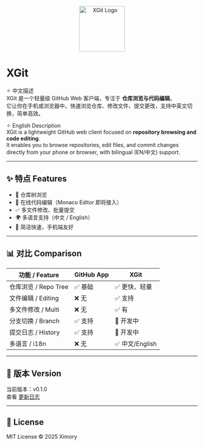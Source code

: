 <p align="center">
  <img src="./apps/assets/logo.svg" alt="XGit Logo" width="120" height="120" />
</p>

# XGit

✧ 中文描述  
XGit 是一个轻量级 GitHub Web 客户端，专注于 **仓库浏览与代码编辑**。  
它让你在手机或浏览器中，快速浏览仓库、修改文件、提交更改，支持中英文切换，简单高效。  

✧ English Description  
XGit is a lightweight GitHub web client focused on **repository browsing and code editing**.  
It enables you to browse repositories, edit files, and commit changes directly from your phone or browser, with bilingual (EN/中文) support.  

---

## ✨ 特点 Features
- 📂 仓库树浏览
- 📝 在线代码编辑（Monaco Editor 即将接入）
- ✅ 多文件修改、批量提交
- 🌍 多语言支持（中文 / English）
- 🚀 简洁快速，手机端友好

---

## 📊 对比 Comparison
| 功能 / Feature       | GitHub App | XGit |
|----------------------|------------|------|
| 仓库浏览 / Repo Tree | ✅ 基础     | ✅ 更快、轻量 |
| 文件编辑 / Editing   | ❌ 无       | ✅ 支持 |
| 多文件修改 / Multi   | ❌ 无       | ✅ 有 |
| 分支切换 / Branch    | ✅ 支持     | 🚧 开发中 |
| 提交日志 / History   | ✅ 支持     | 🚧 开发中 |
| 多语言 / i18n        | ❌ 无       | ✅ 中文/English |

---

## 📌 版本 Version
当前版本：v0.1.0  
查看 [更新日志](./apps/docs/changelog.md)

---

## 📜 License
MIT License © 2025 Ximory
